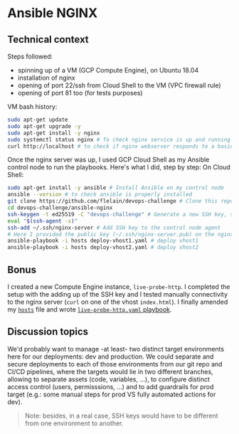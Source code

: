 # Ansible NGINX

## Technical context
Steps followed:
- spinning up of a VM (GCP Compute Engine), on Ubuntu 18.04
- installation of nginx
- opening of port 22/ssh from Cloud Shell to the VM (VPC firewall rule)
- opening of port 81 too (for tests purposes)

VM bash history:
```bash
sudo apt-get update
sudo apt-get upgrade -y
sudo apt-get install -y nginx
sudo systemctl status nginx # To check nginx service is up and running
curl http://localhost # to check if nginx webserver responds to a basic request
```

Once the nginx server was up, I used GCP Cloud Shell as my Ansible control node to run the playbooks. Here's what I did, step by step:
On Cloud Shell:
```bash
sudo apt-get install -y ansible # Install Ansible on my control node
ansible --version # to check ansible is properly installed
git clone https://github.com/flelain/devops-challenge # Clone this repo to get the playbook and inventory
cd devops-challenge/ansible-nginx
ssh-keygen -t ed25519 -C "devops-challenge" # Generate a new SSH key, stored under ~/.ssh/nginx-server
eval "$(ssh-agent -s)"
ssh-add ~/.ssh/nginx-server # Add SSH key to the control node agent
# Here I provided the public key (~/.ssh/nginx-server.pub) on the nginx server
ansible-playbook -i hosts deploy-vhost1.yaml # deploy vhost1
ansible-playbook -i hosts deploy-vhost2.yaml # deploy vhost2
```

## Bonus
I created a new Compute Engine instance, `live-probe-http`. I completed the setup with the adding up of the SSH key and I tested manually connectivity to the nginx server (`curl` on one of the vhost `index.html`). I finally amended my [`hosts`](./hosts) file and wrote [`live-probe-http.yaml` playbook](./live-probe-http.yaml).

## Discussion topics
We'd probably want to manage -at least- two distinct target environments here for our deployments: dev and production. We could separate and secure deployments to each of those environments from our git repo and CI/CD pipelines, where the targets would lie in two different branches, allowing to separate assets (code, variables, ...), to configure distinct access control (users, permisssions, ...) and to add guardrails for prod target (e.g.: some manual steps for prod VS fully automated actions for dev).

> Note: besides, in a real case, SSH keys would have to be different from one environment to another.